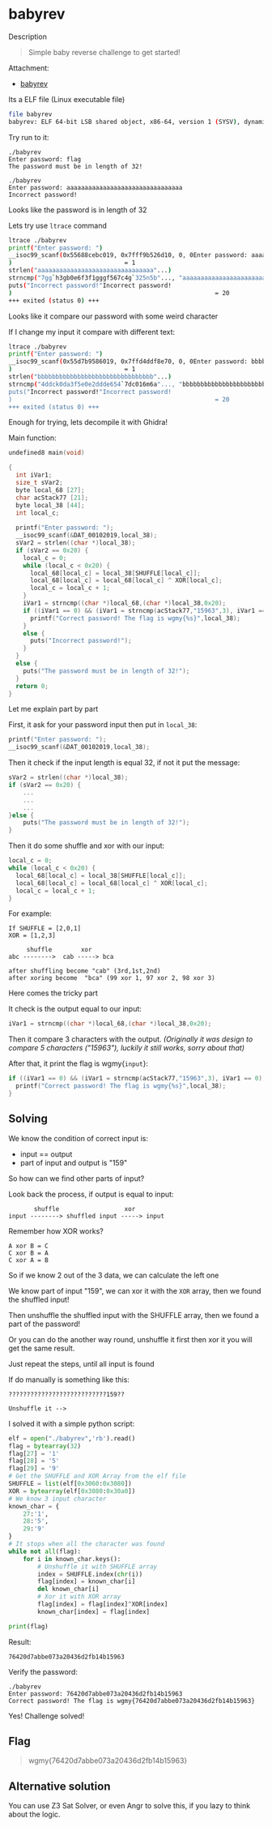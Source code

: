 # babyrev
Description
> Simple baby reverse challenge to get started!

Attachment:
- [babyrev](babyrev)

Its a ELF file (Linux executable file)
```bash
file babyrev 
babyrev: ELF 64-bit LSB shared object, x86-64, version 1 (SYSV), dynamically linked, interpreter /lib64/ld-linux-x86-64.so.2, BuildID[sha1]=0d3189284d68e7952dd33d55799f885e320089b9, for GNU/Linux 3.2.0, not stripped
```
Try run to it:
```
./babyrev 
Enter password: flag
The password must be in length of 32!

./babyrev 
Enter password: aaaaaaaaaaaaaaaaaaaaaaaaaaaaaaaa
Incorrect password!
```
Looks like the password is in length of 32

Lets try use `ltrace` command
```bash
ltrace ./babyrev 
printf("Enter password: ")                                                         = 16
__isoc99_scanf(0x55688cebc019, 0x7fff9b526d10, 0, 0Enter password: aaaaaaaaaaaaaaaaaaaaaaaaaaaaaaaa
)                               = 1
strlen("aaaaaaaaaaaaaaaaaaaaaaaaaaaaaaaa"...)                                      = 32
strncmp("7gg`h3gb0e6f3f1gggf567c4g`325n5b"..., "aaaaaaaaaaaaaaaaaaaaaaaaaaaaaaaa"..., 32) = -42
puts("Incorrect password!"Incorrect password!
)                                                        = 20
+++ exited (status 0) +++
```
Looks like it compare our password with some weird character

If I change my input it compare with different text:
```bash
ltrace ./babyrev 
printf("Enter password: ")                                                         = 16
__isoc99_scanf(0x55d7b9586019, 0x7ffd4ddf8e70, 0, 0Enter password: bbbbbbbbbbbbbbbbbbbbbbbbbbbbbbbb
)                               = 1
strlen("bbbbbbbbbbbbbbbbbbbbbbbbbbbbbbbb"...)                                      = 32
strncmp("4ddck0da3f5e0e2ddde654`7dc016m6a"..., "bbbbbbbbbbbbbbbbbbbbbbbbbbbbbbbb"..., 32) = -46
puts("Incorrect password!"Incorrect password!
)                                                        = 20
+++ exited (status 0) +++
```

Enough for trying, lets decompile it with Ghidra!

Main function:
```c
undefined8 main(void)

{
  int iVar1;
  size_t sVar2;
  byte local_68 [27];
  char acStack77 [21];
  byte local_38 [44];
  int local_c;
  
  printf("Enter password: ");
  __isoc99_scanf(&DAT_00102019,local_38);
  sVar2 = strlen((char *)local_38);
  if (sVar2 == 0x20) {
    local_c = 0;
    while (local_c < 0x20) {
      local_68[local_c] = local_38[SHUFFLE[local_c]];
      local_68[local_c] = local_68[local_c] ^ XOR[local_c];
      local_c = local_c + 1;
    }
    iVar1 = strncmp((char *)local_68,(char *)local_38,0x20);
    if ((iVar1 == 0) && (iVar1 = strncmp(acStack77,"15963",3), iVar1 == 0)) {
      printf("Correct password! The flag is wgmy{%s}",local_38);
    }
    else {
      puts("Incorrect password!");
    }
  }
  else {
    puts("The password must be in length of 32!");
  }
  return 0;
}
```
Let me explain part by part

First, it ask for your password input then put in `local_38`:
```c
printf("Enter password: ");
__isoc99_scanf(&DAT_00102019,local_38);
```
Then it check if the input length is equal 32, if not it put the message:
```c
sVar2 = strlen((char *)local_38);
if (sVar2 == 0x20) {
	...
	...
	...
}else {
    puts("The password must be in length of 32!");
}
```
Then it do some shuffle and xor with our input:
```c
local_c = 0;
while (local_c < 0x20) {
  local_68[local_c] = local_38[SHUFFLE[local_c]];
  local_68[local_c] = local_68[local_c] ^ XOR[local_c];
  local_c = local_c + 1;
}
```
For example:
```
If SHUFFLE = [2,0,1]
XOR = [1,2,3]

     shuffle        xor
abc -------->  cab -----> bca

after shuffling become "cab" (3rd,1st,2nd)
after xoring become  "bca" (99 xor 1, 97 xor 2, 98 xor 3)
```
Here comes the tricky part

It check is the output equal to our input:
```c
iVar1 = strncmp((char *)local_68,(char *)local_38,0x20);
```
Then it compare 3 characters with the output. *(Originally it was design to compare 5 characters ("15963"), luckily it still works, sorry about that)*

After that, it print the flag is wgmy{`input`}:
```c
if ((iVar1 == 0) && (iVar1 = strncmp(acStack77,"15963",3), iVar1 == 0)) {
  printf("Correct password! The flag is wgmy{%s}",local_38);
}
```

## Solving

We know the condition of correct input is:
- input == output
- part of input and output is "159"

So how can we find other parts of input?

Look back the process, if output is equal to input:
```
       shuffle                  xor
input --------> shuffled input -----> input

```
Remember how XOR works? 
```
A xor B = C
C xor B = A
C xor A = B
```
So if we know 2 out of the 3 data, we can calculate the left one

We know part of input "159", we can xor it with the `XOR` array, then we found the shuffled input!

Then unshuffle the shuffled input with the SHUFFLE array, then we found a part of the password!

Or you can do the another way round, unshuffle it first then xor it you will get the same result.

Just repeat the steps, until all input is found

If do manually is something like this:
```
???????????????????????????159??

Unshuffle it --> 
```

I solved it with a simple python script:
```py
elf = open("./babyrev",'rb').read()
flag = bytearray(32)
flag[27] = '1'
flag[28] = '5'
flag[29] = '9'
# Get the SHUFFLE and XOR Array from the elf file
SHUFFLE = list(elf[0x3060:0x3080])
XOR = bytearray(elf[0x3080:0x30a0])
# We know 3 input character 
known_char = {
	27:'1',
	28:'5',
	29:'9'
}
# It stops when all the character was found
while not all(flag):
	for i in known_char.keys():
		# Unshuffle it with SHUFFLE array
		index = SHUFFLE.index(chr(i))
		flag[index] = known_char[i]
		del known_char[i]
		# Xor it with XOR array
		flag[index] = flag[index]^XOR[index]
		known_char[index] = flag[index]

print(flag)
```
Result:
```
76420d7abbe073a20436d2fb14b15963
```
Verify the password:
```
./babyrev 
Enter password: 76420d7abbe073a20436d2fb14b15963
Correct password! The flag is wgmy{76420d7abbe073a20436d2fb14b15963}
```
Yes! Challenge solved!

## Flag
> wgmy{76420d7abbe073a20436d2fb14b15963}

## Alternative solution
You can use Z3 Sat Solver, or even Angr to solve this, if you lazy to think about the logic.